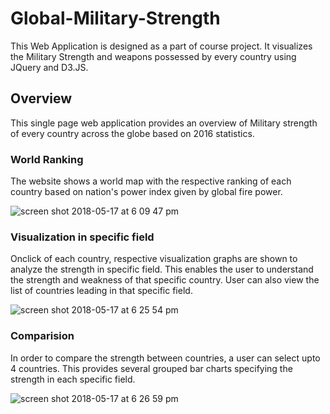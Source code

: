 # Global-Military-Strength
This Web Application is designed as a part of course project. It visualizes the Military Strength and weapons possessed by every country using JQuery and D3.JS.

## Overview

This single page web application provides an overview of Military strength of every country across the globe based on 2016 statistics.

### World Ranking

The website shows a world map with the respective ranking of each country based on nation's power index given by global fire power.

![screen shot 2018-05-17 at 6 09 47 pm](https://user-images.githubusercontent.com/31574772/40206761-7d8822d0-59ff-11e8-997a-2b71a4933aa7.png)

### Visualization in specific field

Onclick of each country, respective visualization graphs are shown to analyze the strength in specific field. This enables the user to understand the strength and weakness of that specific country. User can also view the list of countries leading in that specific field.

![screen shot 2018-05-17 at 6 25 54 pm](https://user-images.githubusercontent.com/31574772/40207147-023fbe24-5a01-11e8-9bc9-560d7b5d198a.png)

### Comparision

In order to compare the strength between countries, a user can select upto 4 countries. This provides several grouped bar charts specifying the strength in each specific field. 

![screen shot 2018-05-17 at 6 26 59 pm](https://user-images.githubusercontent.com/31574772/40207166-1b9e78b0-5a01-11e8-8db9-d08a62ca6e42.png)
